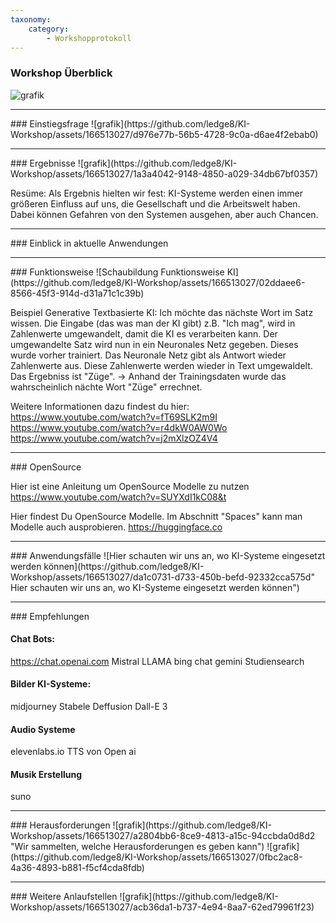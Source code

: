 ```yaml
---
taxonomy:
    category:
        - Workshopprotokoll     
---
```



### Workshop Überblick
![grafik](https://github.com/ledge8/KI-Workshop/assets/166513027/7b33b5f4-f497-4f57-8749-4d166fd544c0)


<hr>
### Einstiegsfrage
![grafik](https://github.com/ledge8/KI-Workshop/assets/166513027/d976e77b-56b5-4728-9c0a-d6ae4f2ebab0)

<hr>
### Ergebnisse
![grafik](https://github.com/ledge8/KI-Workshop/assets/166513027/1a3a4042-9148-4850-a029-34db67bf0357)

Resüme: Als Ergebnis hielten wir fest: KI-Systeme werden einen immer größeren Einfluss auf uns, die Gesellschaft und die Arbeitswelt haben.
Dabei können Gefahren von den Systemen ausgehen, aber auch Chancen.

<hr>
### Einblick in aktuelle Anwendungen


<hr>
### Funktionsweise
<!-- Dringend verbessern https://github.com/ledge8/KI-Workshop/issues/10#issue-2257093704 -->
![Schaubildung Funktionsweise KI](https://github.com/ledge8/KI-Workshop/assets/166513027/02ddaee6-8566-45f3-914d-d31a71c1c39b)

Beispiel Generative Textbasierte KI:
Ich möchte das nächste Wort im Satz wissen.
Die Eingabe (das was man der KI gibt) z.B. "Ich mag", wird in Zahlenwerte umgewandelt, damit die KI es verarbeiten kann.
Der umgewandelte Satz wird nun in ein Neuronales Netz gegeben.
Dieses wurde vorher trainiert.
Das Neuronale Netz gibt als Antwort wieder Zahlenwerte aus.
Diese Zahlenwerte werden wieder in Text umgewaldelt.
Das Ergebniss ist "Züge".
-> Anhand der Trainingsdaten wurde das wahrscheinlich nächte Wort "Züge" errechnet.

Weitere Informationen dazu findest du hier:
https://www.youtube.com/watch?v=fT69SLK2m9I
https://www.youtube.com/watch?v=r4dkW0AW0Wo
https://www.youtube.com/watch?v=j2mXlzOZ4V4

<hr>
### OpenSource
<!-- Hier Bild rein tun -->

Hier ist eine Anleitung um OpenSource Modelle zu nutzen
https://www.youtube.com/watch?v=SUYXdI1kC08&t

Hier findest Du OpenSource Modelle.
Im Abschnitt "Spaces" kann man Modelle auch ausprobieren.
https://huggingface.co





<hr>
### Anwendungsfälle
![Hier schauten wir uns an, wo KI-Systeme eingesetzt werden können](https://github.com/ledge8/KI-Workshop/assets/166513027/da1c0731-d733-450b-befd-92332cca575d" Hier schauten wir uns an, wo KI-Systeme eingesetzt werden können")

<hr>
### Empfehlungen

#### Chat Bots:
https://chat.openai.com
Mistral
LLAMA
bing chat
gemini
Studiensearch

#### Bilder KI-Systeme:
midjourney
Stabele Deffusion
Dall-E 3

#### Audio Systeme
elevenlabs.io
TTS von Open ai

#### Musik Erstellung
suno

<hr>
### Herausforderungen
![grafik](https://github.com/ledge8/KI-Workshop/assets/166513027/a2804bb6-8ce9-4813-a15c-94ccbda0d8d2 "Wir sammelten, welche Herausforderungen es geben kann")
![grafik](https://github.com/ledge8/KI-Workshop/assets/166513027/0fbc2ac8-4a36-4893-b881-f5cf4cda8fdb)

<hr>
### Weitere Anlaufstellen
![grafik](https://github.com/ledge8/KI-Workshop/assets/166513027/acb36da1-b737-4e94-8aa7-62ed79961f23)




